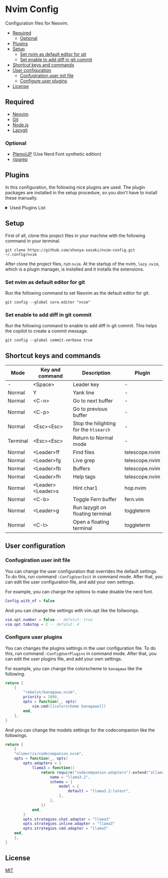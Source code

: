 # Nvim Config

Configuration files for Neovim.

- [Required](#required)
  - [Optional](#optional)
- [Plugins](#plugins)
- [Setup](#setup)
  - [Set nvim as default editor for git](#set-nvim-as-default-editor-for-git)
  - [Set enable to add diff in git commit](#set-enable-to-add-diff-in-git-commit)
- [Shortcut keys and commands](#shortcut-keys-and-commands)
- [User configuration](#user-configuration)
  - [Confugiration user init file](#confugiration-user-init-file)
  - [Configure user plugins](#configure-user-plugins)
- [License](#license)

## Required

- [Neovim](https://neovim.io)
- [Git](https://git-scm.com)
- [Node.js](https://nodejs.org/en)
- [Lazygit](https://github.com/jesseduffield/lazygit)

### Optional

- [PlemolJP](https://github.com/yuru7/PlemolJP) (Use Nerd Font synthetic edition)
- [ripgrep](https://github.com/BurntSushi/ripgrep)

## Plugins

In this configuration, the following nice plugins are used.
The plugin packages are installed in the setup procedure,
so you don't have to install these manually.

<details>
<summary>Used Plugins List</summary>

- [tanvirtin/monkai.nvim](https://github.com/tanvirtin/monokai.nvim)
- [folke/tokyonight.nvim](https://github.com/folke/tokyonight.nvim)
- [catppuccin/nvim](https://github.com/catppuccin/nvim)
- [nvim-telescope/telescope.nvim](https://github.com/nvim-telescope/telescope.nvim)
- [nvim-treesitter/nvim-treesitter](https://github.com/nvim-treesitter/nvim-treesitter)
- [akinsho/toggleterm.nvim](https://github.com/akinsho/toggleterm.nvim)
- [lewis6991/gitsigns.nvim](https://github.com/lewis6991/gitsigns.nvim)
- [windwp/nvim-autopairs](https://github.com/windwp/nvim-autopairs)
- [numToStr/Comment.nvim](https://github.com/numToStr/Comment.nvim)
- [kylechui/nvim-surround](https://github.com/kylechui/nvim-surround)
- [phaazon/hop.nvim](https://github.com/phaazon/hop.nvim)
- [lambdalisue/fern.vim](https://github.com/lambdalisue/fern.vim)
- [fern-renderer-nerdfont.vim](https://github.com/)
- [nvim-lualine/lualine.nvim](https://github.com/nvim-lualine/lualine.nvim)
- [iamcco/markdown-preview.nvim](https://github.com/iamcco/markdown-preview.nvim)
- [github/copilot.vim](https://github.com/github/copilot.vim)
- [olimorris/codecompanion.nvim](https://github.com/olimorris/codecompanion.nvim)
- [MeanderingProgrammer/render-markdown.nvim](https://github.com/MeanderingProgrammer/render-markdown.nvim)

</details>

## Setup

First of all, clone this project files in your machine
with the following command in your terminal.

```shell
git clone https://github.com/shunya-sasaki/nvim-config.git ~/.config/nvim
```

After clone the project files, run `nvim`.
At the startup of the nvim, `lazy.nvim`, which is a plugin manager,
is installed and it installs the extensions.

### Set nvim as default editor for git

Run the following command to set Neovim as the default editor for git.

```shell
git config --global core.editor "nvim"
```

### Set enable to add diff in git commit

Run the following command to enable to add diff in git commit.
This helps the copilot to create a commit message.

```shell
git config --global commit.verbose true
```

## Shortcut keys and commands

| Mode     | Key and command       | Description                            | Plugin         |
| -------- | --------------------- | -------------------------------------- | -------------- |
| -        | \<Space\>             | Leader key                             | -              |
| Normal   | Y                     | Yank line                              | -              |
| Normal   | \<C-n\>               | Go to next buffer                      | -              |
| Normal   | \<C-p\>               | Go to previous buffer                  | -              |
| Normal   | \<Esc\>\<Esc\>        | Stop the hilighting for the `hlsearch` | -              |
| Terminal | \<Esc\>\<Esc\>        | Return to Normal mode                  | -              |
| Normal   | \<Leader\>ff          | Find files                             | telescope.nvim |
| Normal   | \<Leader\>fg          | Live grep                              | telescope.nvim |
| Normal   | \<Leader\>fb          | Buffers                                | telescope.nvim |
| Normal   | \<Leader\>fh          | Help tags                              | telescope.nvim |
| Normal   | \<Leader\>\<Leader\>s | Hint char1                             | hop.nvim       |
| Normal   | \<C-b\>               | Toggle Fern buffer                     | fern.vim       |
| Normal   | \<Leader\>g           | Run lazygit on floating terminal       | toggleterm     |
| Normal   | \<C-t\>               | Open a floating terminal               | toggleterm     |

## User configuration

### Confugiration user init file

You can change the user configuration that overrides the default settings.
To do this, run command `:ConfigUserInit` in command mode.
After that, you can edit the user configuration file, and add your own settings.

For example, you can change the options to make disable the nerd font.

```lua
Config.with_nf = false
```

And you can change the settings with vim.opt like the follwoings.

```lua
vim.opt.number = false -- defalut: true
vim.opt.tabstop = 2 -- defalut: 4
```

### Configure user plugins

You can changes the plugins settings in the user configuration file.
To do this, run command `:ConfigUserPlugins` in command mode.
After that, you can edit the user plugins file, and add your own settings.

For example, you can change the colorscheme to `kanagawa` like the following.

```lua
return {
	{
        "rebelot/kanagawa.nvim",
	    priority = 1000,
		opts = function(_, opts)
			vim.cmd([[colorscheme kanagawa]])
		end,
	},
}
```

And you can change the models settings for the codecompanion like the followings.

```lua
return {
	{
    "olimorris/codecompanion.nvim",
    opts = function(_, opts)
        opts.adapters = {
            llama3 = function()
                return require("codecompanion.adapters").extend("ollama", {
                    name = "llama3.2",
                    schema = {
                        model = {
                            default = "llama3.2:latest",
                        },
                    },
                })
            end,
        }
        opts.strategies.chat.adapter = "llama3"
        opts.strategies.inline.adapter = "llama3"
        opts.strategies.cmd.adapter = "llama3"
    end,
    },
}
```

## License

[MIT](./LICENSE)
